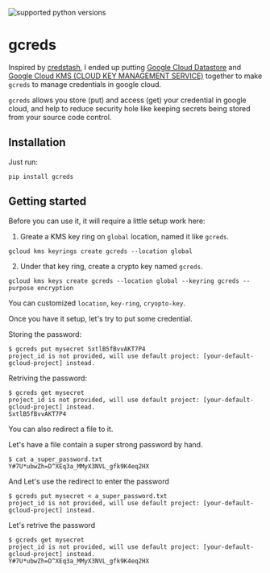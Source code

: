 ![supported python versions](https://img.shields.io/badge/python-2.7%2C%203.4%2C%203.5%2C%203.6-blue.svg)

# gcreds

Inspired by [credstash](https://github.com/fugue/credstash),  I ended up putting [Google Cloud Datastore](https://cloud.google.com/datastore/docs/concepts/overview) and [Google Cloud KMS (CLOUD KEY MANAGEMENT SERVICE)](https://cloud.google.com/kms/) together to make `gcreds` to manage credentials in google cloud.

`gcreds` allows you store (put) and access (get) your credential in google cloud, and help to reduce security hole like keeping secrets being stored from your source code control.

## Installation

Just run:

```
pip install gcreds
```

## Getting started

Before you can use it, it will require a little setup work here:

1. Greate a KMS key ring on `global` location, named it like `gcreds`.

```
gcloud kms keyrings create gcreds --location global
```

2. Under that key ring, create a crypto key named `gcreds`.

```
gcloud kms keys create gcreds --location global --keyring gcreds --purpose encryption
```


You can customized `location`, `key-ring`, `cryopto-key`.

Once you have it setup, let's try to put some credential.

Storing the password:

```
$ gcreds put mysecret SxtlB5fBvvAKT7P4
project_id is not provided, will use default project: [your-default-gcloud-project] instead.
```

Retriving the password:

```
$ gcreds get mysecret
project_id is not provided, will use default project: [your-default-gcloud-project] instead.
SxtlB5fBvvAKT7P4
```

You can also redirect a file to it.

Let's have a file contain a super strong password by hand.

```
$ cat a_super_password.txt
Y#7U*ubwZh=D^XEq3a_MMyX3NVL_gfk9K4eq2HX
```

And Let's use the redirect to enter the password

```
$ gcreds put mysecret < a_super_password.txt
project_id is not provided, will use default project: [your-default-gcloud-project] instead.

```

Let's retrive the password

```
$ gcreds get mysecret
project_id is not provided, will use default project: [your-default-gcloud-project] instead.
Y#7U*ubwZh=D^XEq3a_MMyX3NVL_gfk9K4eq2HX
```

